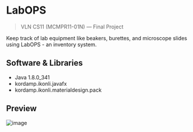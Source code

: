 # LabOPS
> VLN CS11 (MCMPR11-01N) — Final Project

Keep track of lab equipment like beakers, burettes, and microscope slides using LabOPS - an inventory system.

## Software & Libraries
- Java 1.8.0_341
- kordamp.ikonli.javafx
- kordamp.ikonli.materialdesign.pack

## Preview
![image](https://github.com/PatrickH39/LabOPS/assets/61527626/6b86b3ea-7add-4bbd-9783-587a30471d5e)
